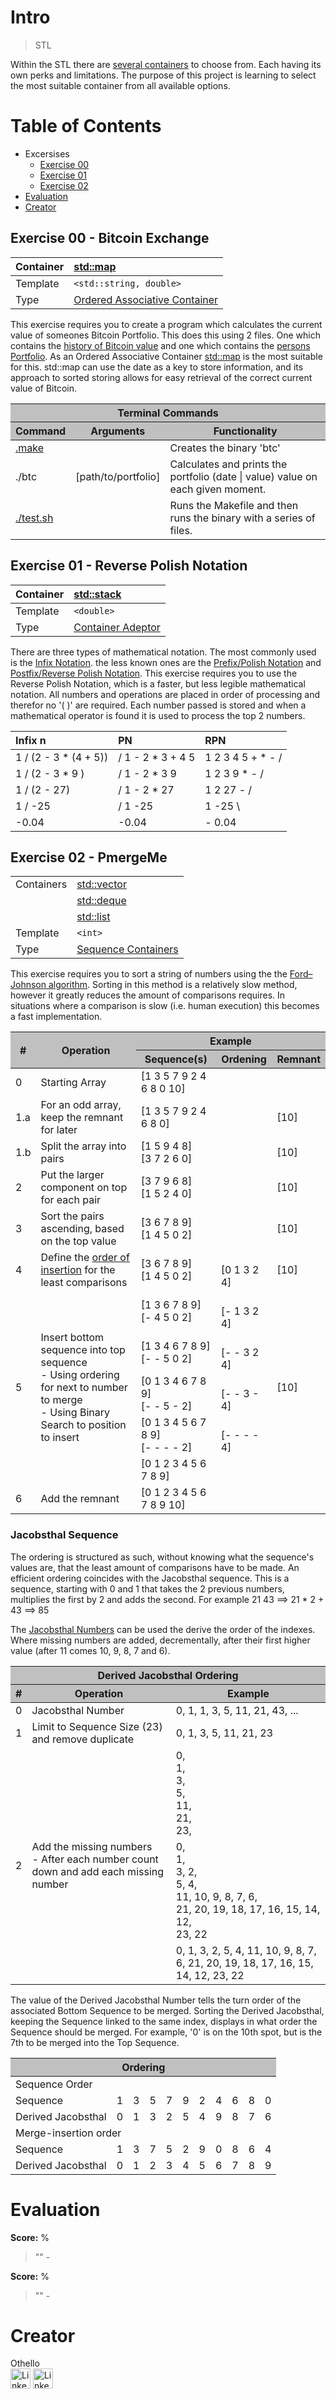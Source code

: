 # Intro
> STL

Within the STL there are [several containers](https://en.cppreference.com/w/cpp/container) to choose from. Each having its own perks and limitations. The purpose of this project is learning to select the most suitable container from all available options.

# Table of Contents
- Excersises
  - [Exercise 00](#exercise-00---bitcoin-exchange)
  - [Exercise 01](#exercise-01---reverse-polish-notation)
  - [Exercise 02](#exercise-02---pmergeme)
- [Evaluation](#evaluation)
- [Creator](#creator)

## Exercise 00 - Bitcoin Exchange
| Container | [std::map](https://en.cppreference.com/w/cpp/container/map) |
| :--- | :--- |
| Template | `<std::string, double>` |
| Type | [Ordered Associative Container](https://en.cppreference.com/w/cpp/container#Associative_containers) |

This exercise requires you to create a program which calculates the current value of someones Bitcoin Portfolio. This does this using 2 files. One which contains the [history of Bitcoin value](ex00/file/data.csv) and one which contains the [persons Portfolio](ex00/file/input.txt). As an Ordered Associative Container [std::map](https://en.cppreference.com/w/cpp/container/map) is the most suitable for this. std::map can use the date as a key to store information, and its approach to sorted storing allows for easy retrieval of the correct current value of Bitcoin.

<table>
	<thead style="background-color: #C0C0C0;">
		<tr><th colspan="3">Terminal Commands</th></tr>
		<tr>
			<th>Command</th>
			<th>Arguments</th>
			<th>Functionality</th>
		</tr>
	</thead>
	<tbody>
		<tr>
			<td><a href="ex00/Makefile" target="_blank">.make</a></td>
			<td></td>
			<td>Creates the binary 'btc'</td>
		</tr>
		<tr>
			<td>./btc</td>
			<td>[path/to/portfolio]</td>
			<td>Calculates and prints the portfolio (date | value) value on each given moment.</td>
		</tr>
		<tr>
			<td><a href="ex00/test.sh" target="_blank">./test.sh</a></td>
			<td></td>
			<td>Runs the Makefile and then runs the binary with a series of files.</td>
		</tr>
  </tbody>
</table>


## Exercise 01 - Reverse Polish Notation
| Container | [std::stack](https://en.cppreference.com/w/cpp/container/stack) |
| :--- | :--- |
| Template | `<double>` |
| Type | [Container Adeptor](https://en.cppreference.com/w/cpp/container#Container_adaptors) |

There are three types of mathematical notation. The most commonly used is the [Infix Notation](https://en.wikipedia.org/wiki/Infix_notation). the less known ones are the [Prefix/Polish Notation](https://en.wikipedia.org/wiki/Polish_notation) and [Postfix/Reverse Polish Notation](https://en.wikipedia.org/wiki/Reverse_Polish_notation).
This exercise requires you to use the Reverse Polish Notation, which is a faster, but less legible mathematical notation. All numbers and operations are placed in order of processing and therefor no '( )' are required. Each number passed is stored and when a mathematical operator is found it is used to process the top 2 numbers.

| Infix n | PN | RPN |
| :--- | :--- | :--- |
| 1 / (2 - 3 * (4 + 5)) |  / 1 - 2 * 3 + 4 5 | 1 2 3 4 5 + * - / |
| 1 / (2 - 3 * 9 ) |  / 1 - 2 * 3 9 | 1 2 3 9 * - / |
| 1 / (2 - 27) |  / 1 - 2 * 27  | 1 2 27 - / |
| 1 / -25 |  / 1 -25 | 1 -25 \ |
| -0.04 |  -0.04 | - 0.04 |

## Exercise 02 - PmergeMe
|||
| :--- | :--- |
| Containers | [std::vector](https://en.cppreference.com/w/cpp/container/vector) |
|| [std::deque](https://en.cppreference.com/w/cpp/container/deque) |
|| [std::list](https://en.cppreference.com/w/cpp/container/list) |
| Template | `<int>` |
| Type | [Sequence Containers](https://en.cppreference.com/w/cpp/container#Sequence_containers) |

This exercise requires you to sort a string of numbers using the the [Ford–Johnson algorithm](https://en.wikipedia.org/wiki/Merge-insertion_sort). Sorting in this method is a relatively slow method, however it greatly reduces the amount of comparisons requires. In situations where a comparison is slow (i.e. human execution) this becomes a fast implementation.

<table>
	<thead style="background-color: #C0C0C0;">
		<tr>
			<th rowspan="2">#</th>
			<th rowspan="2">Operation</th>
			<th colspan="3">Example</th>
		</tr>
		<tr>
			<th>Sequence(s)</th>
			<th>Ordening</th>
			<th>Remnant</th>
		</tr>
	</thead>
	<tbody>
		<tr>
			<td>0</td>
			<td>Starting Array</td>
			<td>[1 3 5 7 9 2 4 6 8 0 10]</td>
			<td></td>
			<td></td>
		</tr>
		<tr>
			<td>1.a</td>
			<td>For an odd array, keep the remnant for later</td>
			<td>[1 3 5 7 9 2 4 6 8 0]</td>
			<td></td>
			<td>[10]</td>
		</tr>
		<tr>
			<td>1.b</td>
			<td>Split the array into pairs</td>
			<td>[1 5 9 4 8]<br>[3 7 2 6 0]</td>
			<td></td>
			<td>[10]</td>
		</tr>
		<tr>
			<td>2</td>
			<td>Put the larger component on top for each pair</td>
			<td>[3 7 9 6 8]<br>[1 5 2 4 0]</td>
			<td></td>
			<td>[10]</td>
		</tr>
		<tr>
			<td>3</td>
			<td>Sort the pairs ascending, based on the top value</td>
			<td>[3 6 7 8 9]<br>[1 4 5 0 2]</td>
			<td></td>
			<td>[10]</td>
		</tr>
		<tr>
			<td>4</td>
			<td>Define the <a href=".#jacobsthal-sequence">order of insertion</a> for the least comparisons</td>
			<td>[3 6 7 8 9]<br>[1 4 5 0 2]</td>
			<td><br>[0 1 3 2 4]</td>
			<td>[10]</td>
		</tr>
		<tr>
			<td rowspan="5">5</td>
			<td rowspan="5">Insert bottom sequence into top sequence<br> - Using ordering for next to number to merge<br> - Using Binary Search to position to insert</td>
			<td>[1 3 6 7 8 9]<br>[- 4 5 0 2]</td>
			<td><br>[- 1 3 2 4]</td>
			<td rowspan="5">[10]</td>
		</tr>
		<tr>
			<td>[1 3 4 6 7 8 9]<br>[- - 5 0 2]</td>
			<td><br>[- - 3 2 4]</td>
		</tr>
		<tr>
			<td>[0 1 3 4 6 7 8 9]<br>[- - 5 - 2]</td>
			<td><br>[- - 3 - 4]</td>
		</tr>
		<tr>
			<td>[0 1 3 4 5 6 7 8 9]<br>[- - - - 2]</td>
			<td><br>[- - - - 4]</td>
		</tr>
		<tr>
			<td>[0 1 2 3 4 5 6 7 8 9]</td>
			<td></td>
		</tr>
		<tr>
			<td>6</td>
			<td>Add the remnant</td>
			<td>[0 1 2 3 4 5 6 7 8 9 10]</td>
			<td></td>
			<td></td>
		</tr>
	</tbody>
</table>

### Jacobsthal Sequence
The ordering is structured as such, without knowing what the sequence's values are, that the least amount of comparisons have to be made.
An efficient ordering coincides with the Jacobsthal sequence. This is a sequence, starting with 0 and 1 that takes the 2 previous numbers, multiplies the first by 2 and adds the second.
For example 21 43 ==> 21 * 2 + 43 ==> 85

The [Jacobsthal Numbers](https://en.wikipedia.org/wiki/Jacobsthal_number) can be used the derive the order of the indexes. Where missing numbers are added, decrementally, after their first higher value (after 11 comes 10, 9, 8, 7 and 6).
<table>
	<thead style="background-color: #C0C0C0;">
		<tr>
			<th colspan="5">Derived Jacobsthal Ordering</th>
		</tr>
		<tr>
			<th rowspan="2">#</th>
			<th rowspan="2">Operation</th>
			<th colspan="3">Example</th>
		</tr>
	</thead>
	<tbody>
		<tr>
			<td>0</td>
			<td>Jacobsthal Number</td>
			<td>0, 1, 1, 3, 5, 11, 21, 43, ...</td>
		</tr>
		<tr>
			<td>1</td>
			<td>Limit to Sequence Size (23) and remove duplicate</td>
			<td>0, 1, 3, 5, 11, 21, 23</td>
		</tr>
		<tr>
			<td rowspan="3">2</td>
			<td rowspan="3">Add the missing numbers<br> - After each number count down and add each missing number</td>
			<td>0,<br>1,<br>3,<br>5,<br>11,<br>21,<br>23,</td>
		</tr>
		<tr>
			<td>0,<br>1,<br>3, 2,<br>5, 4,<br>11, 10, 9, 8, 7, 6,<br>21, 20, 19, 18, 17, 16, 15, 14, 12,<br>23, 22</td>
		</tr>
		<tr>
			<td>0, 1, 3, 2, 5, 4, 11, 10, 9, 8, 7, 6, 21, 20, 19, 18, 17, 16, 15, 14, 12, 23, 22</td>
		</tr>
	</tbody>
</table>

The value of the Derived Jacobsthal Number tells the turn order of the associated Bottom Sequence to be merged. Sorting the Derived Jacobsthal, keeping the Sequence linked to the same index, displays in what order the Sequence should be merged. For example, '0' is on the 10th spot, but is the 7th to be merged into the Top Sequence.

<table>
	<thead style="background-color: #C0C0C0;">
		<tr>
			<th colspan="11">Ordering</th>
		</tr>
	</thead>
	<tbody>
		<tr>
			<td colspan="11">Sequence Order</td>
		<tr>
			<td>Sequence</td>
			<td>1</td><td>3</td><td>5</td><td>7</td><td>9</td><td>2</td><td>4</td><td>6</td><td>8</td><td>0</td>
		</tr>
		<tr>
			<td>Derived Jacobsthal</td>
			<td>0</td><td>1</td><td>3</td><td>2</td><td>5</td><td>4</td><td>9</td><td>8</td><td>7</td><td>6</td>
		</tr>
		<tr>
			<td colspan="11">Merge-insertion order</td>
		<tr>
		<tr>
			<td>Sequence</td>
			<td>1</td><td>3</td><td>7</td><td>5</td><td>2</td><td>9</td><td>0</td><td>8</td><td>6</td><td>4</td>
		</tr>
		<tr>
			<td>Derived Jacobsthal</td>
			<td>0</td><td>1</td><td>2</td><td>3</td><td>4</td><td>5</td><td>6</td><td>7</td><td>8</td><td>9</td>
		</tr>
	</tbody>
</table>


# Evaluation
**Score:** %
> ""
> 		- 

**Score:** %
> ""
> 		- 

# Creator
Othello<br>
[<img alt="LinkedIn" height="32px" src="https://github.githubassets.com/images/modules/logos_page/GitHub-Mark.png" target="_blank" />](https://github.com/OthelloPlusPlus)
[<img alt="LinkedIn" height="32px" src="https://upload.wikimedia.org/wikipedia/commons/thumb/c/ca/LinkedIn_logo_initials.png/600px-LinkedIn_logo_initials.png" target="_blank" />](https://nl.linkedin.com/in/orlando-hengelmolen)
